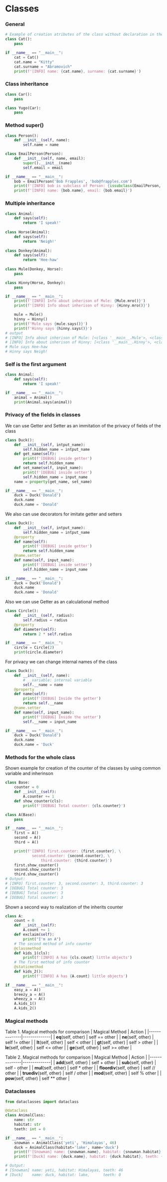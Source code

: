 # Classes
### General
```python
# Example of creation atributes of the class without declaration in the class
class Cat():
    pass

if __name__ == "__main__":
    cat = Cat()
    cat.name = "Kitty"
    cat.surname = "Abramovich"
    print(f'[INFO] name: {cat.name}, surname: {cat.surname}')
```
### Class inheritance
```python
class Car():
    pass

class Yugo(Car):
    pass
```
### Method super()
```python
class Person():
    def __init__(self, name):
        self.name = name

class EmailPerson(Person):
    def __init__(self, name, email):
        super().__init__(name)
        self.email = email

if __name__ == "__main__":
    bob = EmailPerson('Bob Frapples', 'bob@frapples.com')
    print(f'[INFO] bob is subclass of Person: {issubclass(EmailPerson, Person)}')
    print(f'[INFO] name: {bob.name}, email: {bob.email}')
```
### Multiple inheritance
```python
class Animal:
    def says(self):
        return 'I speak!'
    
class Horse(Animal):
    def says(self):
        return 'Neigh!'
    
class Donkey(Animal):
    def says(self):
        return 'Hee-haw'
    
class Mule(Donkey, Horse):
    pass

class Hinny(Horse, Donkey):
    pass

if __name__ == "__main__":
    print(f'[INFO] Info about inherison of Mule: {Mule.mro()}')
    print(f'[INFO] Info about inherison of Hinny: {Hinny.mro()}')

    mule = Mule()
    hinny = Hinny()
    print(f'Mule says {mule.says()}')
    print(f'Hinny says {hinny.says()}')
# output
# [INFO] Info about inherison of Mule: [<class '__main__.Mule'>, <class '__main__.Donkey'>, <class '__main__.Horse'>, <class '__main__.Animal'>, <class 'object'>]
# [INFO] Info about inherison of Hinny: [<class '__main__.Hinny'>, <class '__main__.Horse'>, <class '__main__.Donkey'>, <class '__main__.Animal'>, <class 'object'>]
# Mule says Hee-haw
# Hinny says Neigh!
```
### Self is the first argument
```python
class Animal:
    def says(self):
        return 'I speak!'

if __name__ == "__main__":
    animal = Animal()
    print(Animal.says(animal))
```
### Privacy of the fields in classes
We can use Getter and Setter as an immitation of the privacy of fields of the class
```python
class Duck():
    def __init__(self, intput_name):
        self.hidden_name = intput_name
    def get_name(self):
        print(f'[DEBUG] inside getter')
        return self.hidden_name
    def set_name(self, input_name):
        print(f'[DEBUG] inside setter')
        self.hidden_name = input_name
    name = property(get_name, set_name)

if __name__ == "__main__":
    duck = Duck('Donald')
    duck.name
    duck.name = 'Donald'
```
We also can use decorators for imitate getter and setters
```python
class Duck():
    def __init__(self, intput_name):
        self.hidden_name = intput_name
    @property
    def name(self):
        print(f'[DEBUG] inside getter')
        return self.hidden_name
    @name.setter
    def name(self, input_name):
        print(f'[DEBUG] inside setter')
        self.hidden_name = input_name

if __name__ == "__main__":
    duck = Duck('Donald')
    duck.name
    duck.name = 'Donald'
```
Also we can use Getter as an calculational method
```python
class Circle():
    def __init__(self, radius):
        self.radius = radius
    @property
    def diameter(self):
        return 2 * self.radius

if __name__ == "__main__":
    circle = Circle(2)
    print(circle.diameter)
```
For privacy we can change internal names of the class
```python
class Duck():
    def __init__(self, name):
        # __variable: internal variable
        self.__name = name
    @property
    def name(self):
        print(f'[DEBUG] Inside the getter')
        return self.__name
    @name.setter
    def name(self, input_name):
        print(f'[DEBUG] Inside the setter')
        self.__name = input_name

if __name__ == "__main__":
    duck = Duck('Donald')
    duck.name
    duck.name = 'Duck'
```
### Methods for the whole class
Shown example for creation of the counter of the classes by using common variable and inherinson
```python
class Base:
    counter = 0
    def __init__(self):
        A.counter += 1
    def show_counter(cls):
        print(f'[DEBUG] Total counter: {cls.counter}')

class A(Base):
    pass

if __name__ == "__main__":
    first = A()
    second = A()
    third = A()

    print(f'[INFO] first.counter: {first.counter}, \
            second.counter: {second.counter}, \
                third.counter: {third.counter}')
    first.show_counter()
    second.show_counter()
    third.show_counter()
# Output:
# [INFO] first.counter: 3, second.counter: 3, third.counter: 3
# [DEBUG] Total counter: 3
# [DEBUG] Total counter: 3
# [DEBUG] Total counter: 3
```
Shown a second way to realization of the inherits counter
```python
class A:
    count = 0
    def __init__(self):
        A.count += 1
    def exclaim(self):
        print("I'm an A")
    # The second method of info counter
    @classmethod
    def kids_1(cls):
        print(f'[INFO] A has {cls.count} little objects')
    # The first method of info counter
    @staticmethod
    def kids_2():
        print(f'[INFO] A has {A.count} little objects')

if __name__ == "__main__":
    easy_a = A()
    breezy_a = A()
    wheezy_a = A()
    A.kids_1()
    A.kids_2()
```
### Magical methods
Table 1. Magical methods for comparison
| Magical Method | Action |
|--------------|--------------|
| __eq__(self, other) | self == other |
| __ne__(self, other) | self != other |
| __lt__(self, other) | self < other |
| __gt__(self, other) | self > other |
| __le__(self, other) | self <= other |
| __ge__(self, other) | self >= other |

Table 2. Magical methods for comparison
| Magical Method | Action |
|--------------|--------------|
| __add__(self, other) | self + other |
| __sub__(self, other) | self - other |
| __mul__(self, other) | self * other |
| __floordiv__(self, other) | self // other |
| __truediv__(self, other) | self / other |
| __mod__(self, other) | self % other |
| __pow__(self, other) | self ** other |
### Dataclasses
```python
from dataclasses import dataclass

@dataclass
class AnimalClass:
    name: str
    habitat: str
    teeth: int = 0

if __name__ == "__main__":
    snowman = AnimalClass('yeti', 'Himalayas', 46)
    duck = AnimalClass(habitat='lake', name='duck')
    print(f'[Snowman] name: {snowman.name}, habitat: {snowman.habitat}, teeth: {snowman.teeth}')
    print(f'[Duck] name: {duck.name}, habitat: {duck.habitat}, teeth: {duck.teeth}')

# Output:
# [Snowman] name: yeti, habitat: Himalayas, teeth: 46
# [Duck]    name: duck, habitat: lake,      teeth: 0
```